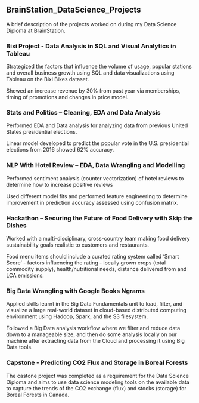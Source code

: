 ## BrainStation_DataScience_Projects
A brief description of the projects worked on during my Data Science Diploma at BrainStation.


### Bixi Project - Data Analysis in SQL and Visual Analytics in Tableau
Strategized the factors that influence the volume of usage, popular stations and overall business growth using SQL and data visualizations
using Tableau on the Bixi Bikes dataset. 

Showed an increase revenue by 30% from past year via memberships, timing of promotions and changes in price model.

### Stats and Politics – Cleaning, EDA and Data Analysis
Performed EDA and Data analysis for analyzing data from previous United States presidential elections. 

Linear model developed to predict the popular vote in the U.S. presidential elections from 2016 showed 62% accuracy.

### NLP With Hotel Review – EDA, Data Wrangling and Modelling
Performed sentiment analysis (counter vectorization) of hotel reviews to determine how to increase positive reviews

Used different model fits and performed feature engineering to determine improvement in prediction accuracy assessed using confusion 
matrix.

### Hackathon – Securing the Future of Food Delivery with Skip the Dishes
Worked with a multi-disciplinary, cross-country team making food delivery sustainability goals realistic to customers and restaurants. 

Food menu items should include a curated rating system called ‘Smart Score’ - factors influencing the rating - locally grown crops 
(total commodity supply), health/nutritional needs, distance delivered from and LCA emissions.

### Big Data Wrangling with Google Books Ngrams
Applied skills learnt in the Big Data Fundamentals unit to load, filter, and visualize a large real-world dataset in cloud-based 
distributed computing environment using Hadoop, Spark, and the S3 filesystem.

Followed a Big Data analysis workflow where we filter and reduce data down to a manageable size, and then do some analysis locally on 
our machine after extracting data from the Cloud and processing it using Big Data tools. 

### Capstone - Predicting CO2 Flux and Storage in Boreal Forests
The castone project was completed as a requirement for the Data Science Diploma and aims to use data science modeling tools on the available 
data to capture the trends of the CO2 exchange (flux) and stocks (storage) for Boreal Forests in Canada. 
